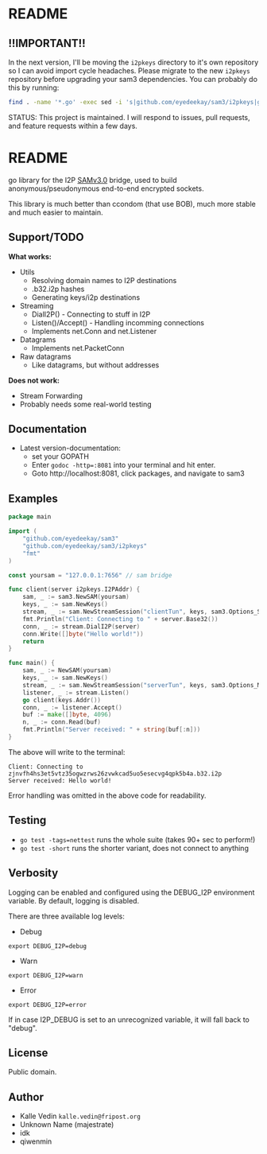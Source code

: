 # README #

## !!IMPORTANT!!

In the next version, I'll be moving the `i2pkeys` directory to it's own repository
so I can avoid import cycle headaches. Please migrate to the new `i2pkeys` repository
before upgrading your sam3 dependencies. You can probably do this by running:

```sh
find . -name '*.go' -exec sed -i 's|github.com/eyedeekay/sam3/i2pkeys|github.com/eyedeekay/i2pkeys|g' {} \;
```

STATUS: This project is maintained. I will respond to issues, pull requests, and feature requests within a few days.

# README #

go library for the I2P [SAMv3.0](https://geti2p.net/en/docs/api/samv3) bridge, used to build anonymous/pseudonymous end-to-end encrypted sockets.

This library is much better than ccondom (that use BOB), much more stable and much easier to maintain.

## Support/TODO ##

**What works:**

* Utils
    * Resolving domain names to I2P destinations
    * .b32.i2p hashes
    * Generating keys/i2p destinations
* Streaming
    * DialI2P() - Connecting to stuff in I2P
    * Listen()/Accept() - Handling incomming connections
    * Implements net.Conn and net.Listener
* Datagrams
    * Implements net.PacketConn
* Raw datagrams
    * Like datagrams, but without addresses

**Does not work:**

* Stream Forwarding
* Probably needs some real-world testing

## Documentation ##

* Latest version-documentation:
    * set your GOPATH
    * Enter `godoc -http=:8081` into your terminal and hit enter.
    * Goto http://localhost:8081, click packages, and navigate to sam3

## Examples ##
```go
package main

import (
	"github.com/eyedeekay/sam3"
	"github.com/eyedeekay/sam3/i2pkeys"
	"fmt"
)

const yoursam = "127.0.0.1:7656" // sam bridge

func client(server i2pkeys.I2PAddr) {
	sam, _ := sam3.NewSAM(yoursam)
	keys, _ := sam.NewKeys()
	stream, _ := sam.NewStreamSession("clientTun", keys, sam3.Options_Small)
	fmt.Println("Client: Connecting to " + server.Base32())
	conn, _ := stream.DialI2P(server)
	conn.Write([]byte("Hello world!"))
	return
}

func main() {
	sam, _ := NewSAM(yoursam)
	keys, _ := sam.NewKeys()
	stream, _ := sam.NewStreamSession("serverTun", keys, sam3.Options_Medium)
	listener, _ := stream.Listen()
	go client(keys.Addr())
	conn, _ := listener.Accept()
	buf := make([]byte, 4096)
	n, _ := conn.Read(buf)
	fmt.Println("Server received: " + string(buf[:n]))
}
```

The above will write to the terminal:

```text
Client: Connecting to zjnvfh4hs3et5vtz35ogwzrws26zvwkcad5uo5esecvg4qpk5b4a.b32.i2p
Server received: Hello world!
```

Error handling was omitted in the above code for readability.

## Testing ##

* `go test -tags=nettest` runs the whole suite (takes 90+ sec to perform!)
* `go test -short` runs the shorter variant, does not connect to anything

## Verbosity ##
Logging can be enabled and configured using the DEBUG_I2P environment variable. By default, logging is disabled.

There are three available log levels:

- Debug
```shell
export DEBUG_I2P=debug
```
- Warn
```shell
export DEBUG_I2P=warn
```
- Error
```shell
export DEBUG_I2P=error
```

If in case I2P_DEBUG is set to an unrecognized variable, it will fall back to "debug".

## License ##

Public domain.

## Author ##

* Kalle Vedin `kalle.vedin@fripost.org`
* Unknown Name (majestrate)
* idk
* qiwenmin
